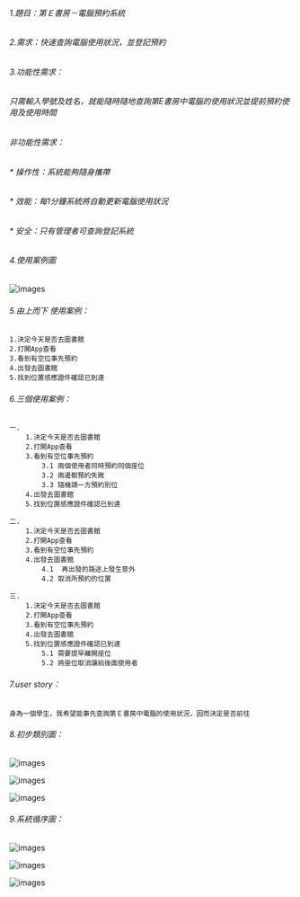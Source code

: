###### 1.題目：第Ｅ書房－電腦預約系統

###### 2.需求：快速查詢電腦使用狀況，並登記預約

###### 3.功能性需求：
###### 只需輸入學號及姓名，就能隨時隨地查詢第E書房中電腦的使用狀況並提前預約使用及使用時間
###### 非功能性需求：
###### * 操作性：系統能夠隨身攜帶
###### * 效能：每1分鐘系統將自動更新電腦使用狀況
###### * 安全：只有管理者可查詢登記系統

###### 4.使用案例圖

![images](case1.png)

###### 5.由上而下 使用案例：
    1.決定今天是否去圖書館
    2.打開App查看
    3.看到有空位事先預約
    4.出發去圖書館
    5.找到位置感應證件確認已到達

###### 6.三個使用案例：
    一.
        1.決定今天是否去圖書館
        2.打開App查看
        3.看到有空位事先預約
            3.1 兩個使用者同時預約同個座位
            3.2 兩邊都預約失敗
            3.3 隨機請一方預約別位
        4.出發去圖書館
        5.找到位置感應證件確認已到達

    二.
        1.決定今天是否去圖書館
        2.打開App查看
        3.看到有空位事先預約
        4.出發去圖書館
            4.1  再出發的路途上發生意外
            4.2 取消所預約的位置

    三.
        1.決定今天是否去圖書館
        2.打開App查看
        3.看到有空位事先預約
        4.出發去圖書館
        5.找到位置感應證件確認已到達
            5.1 需要提早離開座位
            5.2 將座位取消讓給後面使用者

###### 7.user story：
    身為一個學生，我希望能事先查詢第Ｅ書房中電腦的使用狀況，因而決定是否前往
    
###### 8.初步類別圖：
   ![images](案例一.jpg)
    
   ![images](案例二.jpg)
    
   ![images](案例三.jpg)

###### 9.系統循序圖：
   ![images](系統循序圖一.jpg)
    
   ![images](系統循序圖二.jpg)
    
   ![images](系統循序圖三.jpg)
